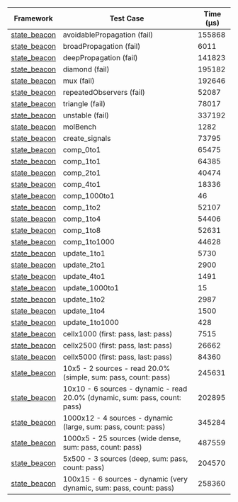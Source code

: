 | Framework | Test Case | Time (μs) |
| --- | --- | --- |
| [state_beacon](https://github.com/jinyus/dart_beacon) | avoidablePropagation (fail) | 155868 |
| [state_beacon](https://github.com/jinyus/dart_beacon) | broadPropagation (fail) | 6011 |
| [state_beacon](https://github.com/jinyus/dart_beacon) | deepPropagation (fail) | 141823 |
| [state_beacon](https://github.com/jinyus/dart_beacon) | diamond (fail) | 195182 |
| [state_beacon](https://github.com/jinyus/dart_beacon) | mux (fail) | 192646 |
| [state_beacon](https://github.com/jinyus/dart_beacon) | repeatedObservers (fail) | 52087 |
| [state_beacon](https://github.com/jinyus/dart_beacon) | triangle (fail) | 78017 |
| [state_beacon](https://github.com/jinyus/dart_beacon) | unstable (fail) | 337192 |
| [state_beacon](https://github.com/jinyus/dart_beacon) | molBench | 1282 |
| [state_beacon](https://github.com/jinyus/dart_beacon) | create_signals | 73795 |
| [state_beacon](https://github.com/jinyus/dart_beacon) | comp_0to1 | 65475 |
| [state_beacon](https://github.com/jinyus/dart_beacon) | comp_1to1 | 64385 |
| [state_beacon](https://github.com/jinyus/dart_beacon) | comp_2to1 | 40474 |
| [state_beacon](https://github.com/jinyus/dart_beacon) | comp_4to1 | 18336 |
| [state_beacon](https://github.com/jinyus/dart_beacon) | comp_1000to1 | 46 |
| [state_beacon](https://github.com/jinyus/dart_beacon) | comp_1to2 | 52107 |
| [state_beacon](https://github.com/jinyus/dart_beacon) | comp_1to4 | 54406 |
| [state_beacon](https://github.com/jinyus/dart_beacon) | comp_1to8 | 52631 |
| [state_beacon](https://github.com/jinyus/dart_beacon) | comp_1to1000 | 44628 |
| [state_beacon](https://github.com/jinyus/dart_beacon) | update_1to1 | 5730 |
| [state_beacon](https://github.com/jinyus/dart_beacon) | update_2to1 | 2900 |
| [state_beacon](https://github.com/jinyus/dart_beacon) | update_4to1 | 1491 |
| [state_beacon](https://github.com/jinyus/dart_beacon) | update_1000to1 | 15 |
| [state_beacon](https://github.com/jinyus/dart_beacon) | update_1to2 | 2987 |
| [state_beacon](https://github.com/jinyus/dart_beacon) | update_1to4 | 1500 |
| [state_beacon](https://github.com/jinyus/dart_beacon) | update_1to1000 | 428 |
| [state_beacon](https://github.com/jinyus/dart_beacon) | cellx1000 (first: pass, last: pass) | 7515 |
| [state_beacon](https://github.com/jinyus/dart_beacon) | cellx2500 (first: pass, last: pass) | 26662 |
| [state_beacon](https://github.com/jinyus/dart_beacon) | cellx5000 (first: pass, last: pass) | 84360 |
| [state_beacon](https://github.com/jinyus/dart_beacon) | 10x5 - 2 sources - read 20.0% (simple, sum: pass, count: pass) | 245631 |
| [state_beacon](https://github.com/jinyus/dart_beacon) | 10x10 - 6 sources - dynamic - read 20.0% (dynamic, sum: pass, count: pass) | 202895 |
| [state_beacon](https://github.com/jinyus/dart_beacon) | 1000x12 - 4 sources - dynamic (large, sum: pass, count: pass) | 345284 |
| [state_beacon](https://github.com/jinyus/dart_beacon) | 1000x5 - 25 sources (wide dense, sum: pass, count: pass) | 487559 |
| [state_beacon](https://github.com/jinyus/dart_beacon) | 5x500 - 3 sources (deep, sum: pass, count: pass) | 204570 |
| [state_beacon](https://github.com/jinyus/dart_beacon) | 100x15 - 6 sources - dynamic (very dynamic, sum: pass, count: pass) | 258360 |
